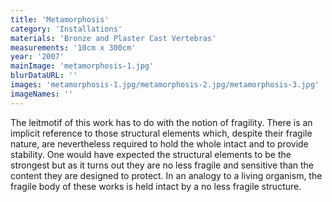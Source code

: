 ```yaml
---
title: 'Metamorphosis'
category: 'Installations'
materials: 'Bronze and Plaster Cast Vertebras'
measurements: '10cm x 300cm'
year: '2007'
mainImage: 'metamorphosis-1.jpg'
blurDataURL: ''
images: 'metamorphosis-1.jpg/metamorphosis-2.jpg/metamorphosis-3.jpg'
imageNames: ''
---
```


The leitmotif of this work has to do with the notion of fragility. There is an implicit reference to those structural elements which, despite their fragile nature, are nevertheless required to hold the whole intact and to provide stability. One would have expected the structural elements to be the strongest but as it turns out they are no less fragile and sensitive than the content they are designed to protect. In an analogy to a living organism, the fragile body of these works is held intact by a no less fragile structure.